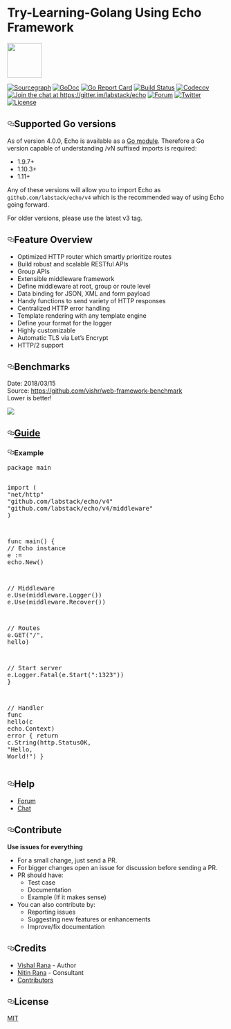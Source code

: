 # Try-Learning-Golang Using Echo Framework

<div class="Box-body">
        <article class="markdown-body entry-content p-5" itemprop="text"><p><a href="https://echo.labstack.com" rel="nofollow"><img src="https://camo.githubusercontent.com/5e68fe65866b89b9e6dc9975ddef1339c92b7534/68747470733a2f2f63646e2e6c6162737461636b2e636f6d2f696d616765732f6563686f2d6c6f676f2e737667" data-canonical-src="https://cdn.labstack.com/images/echo-logo.svg" style="max-width:100%;" height="80"></a></p>
<p><a href="https://sourcegraph.com/github.com/labstack/echo?badge" rel="nofollow"><img src="https://camo.githubusercontent.com/2a6f00d3dbd0296966b78c41abec23a17ed84624/68747470733a2f2f736f7572636567726170682e636f6d2f6769746875622e636f6d2f6c6162737461636b2f6563686f2f2d2f62616467652e7376673f7374796c653d666c61742d737175617265" alt="Sourcegraph" data-canonical-src="https://sourcegraph.com/github.com/labstack/echo/-/badge.svg?style=flat-square" style="max-width:100%;"></a>
<a href="http://godoc.org/github.com/labstack/echo" rel="nofollow"><img src="https://camo.githubusercontent.com/6609a4ae07da7917f7a7b79c45ccc24fcc01540f/687474703a2f2f696d672e736869656c64732e696f2f62616467652f676f2d646f63756d656e746174696f6e2d626c75652e7376673f7374796c653d666c61742d737175617265" alt="GoDoc" data-canonical-src="http://img.shields.io/badge/go-documentation-blue.svg?style=flat-square" style="max-width:100%;"></a>
<a href="https://goreportcard.com/report/github.com/labstack/echo" rel="nofollow"><img src="https://camo.githubusercontent.com/a5371e54028b3d5820942fb15ebde12a3c3a73c0/68747470733a2f2f676f7265706f7274636172642e636f6d2f62616467652f6769746875622e636f6d2f6c6162737461636b2f6563686f3f7374796c653d666c61742d737175617265" alt="Go Report Card" data-canonical-src="https://goreportcard.com/badge/github.com/labstack/echo?style=flat-square" style="max-width:100%;"></a>
<a href="https://travis-ci.org/labstack/echo" rel="nofollow"><img src="https://camo.githubusercontent.com/0fff04c890e22b9a3c4cc531c6c3f78de36d3b6d/687474703a2f2f696d672e736869656c64732e696f2f7472617669732f6c6162737461636b2f6563686f2e7376673f7374796c653d666c61742d737175617265" alt="Build Status" data-canonical-src="http://img.shields.io/travis/labstack/echo.svg?style=flat-square" style="max-width:100%;"></a>
<a href="https://codecov.io/gh/labstack/echo" rel="nofollow"><img src="https://camo.githubusercontent.com/b3a3d6663158a32c760f84d270e702ce9ee2bf39/68747470733a2f2f696d672e736869656c64732e696f2f636f6465636f762f632f6769746875622f6c6162737461636b2f6563686f2e7376673f7374796c653d666c61742d737175617265" alt="Codecov" data-canonical-src="https://img.shields.io/codecov/c/github/labstack/echo.svg?style=flat-square" style="max-width:100%;"></a>
<a href="https://gitter.im/labstack/echo" rel="nofollow"><img src="https://camo.githubusercontent.com/8f09b2633c69ba6c3297c774156511bcaca270fe/68747470733a2f2f696d672e736869656c64732e696f2f62616467652f6769747465722d6a6f696e253230636861742d627269676874677265656e2e7376673f7374796c653d666c61742d737175617265" alt="Join the chat at https://gitter.im/labstack/echo" data-canonical-src="https://img.shields.io/badge/gitter-join%20chat-brightgreen.svg?style=flat-square" style="max-width:100%;"></a>
<a href="https://forum.labstack.com" rel="nofollow"><img src="https://camo.githubusercontent.com/aed33c8881cd07a27f62ee4f1379d180b2edf2f8/68747470733a2f2f696d672e736869656c64732e696f2f62616467652f636f6d6d756e6974792d666f72756d2d3030616664312e7376673f7374796c653d666c61742d737175617265" alt="Forum" data-canonical-src="https://img.shields.io/badge/community-forum-00afd1.svg?style=flat-square" style="max-width:100%;"></a>
<a href="https://twitter.com/labstack" rel="nofollow"><img src="https://camo.githubusercontent.com/d5b1f89f574d6c84c6a4d39ba073101ad06a65aa/68747470733a2f2f696d672e736869656c64732e696f2f62616467652f747769747465722d406c6162737461636b2d3535616365652e7376673f7374796c653d666c61742d737175617265" alt="Twitter" data-canonical-src="https://img.shields.io/badge/twitter-@labstack-55acee.svg?style=flat-square" style="max-width:100%;"></a>
<a href="https://raw.githubusercontent.com/labstack/echo/master/LICENSE" rel="nofollow"><img src="https://camo.githubusercontent.com/c0e9b3d3e996ee6c01364035633ead82feb4a729/687474703a2f2f696d672e736869656c64732e696f2f62616467652f6c6963656e73652d6d69742d626c75652e7376673f7374796c653d666c61742d737175617265" alt="License" data-canonical-src="http://img.shields.io/badge/license-mit-blue.svg?style=flat-square" style="max-width:100%;"></a></p>
<h2><a id="user-content-supported-go-versions" class="anchor" aria-hidden="true" href="#supported-go-versions"><svg class="octicon octicon-link" viewBox="0 0 16 16" version="1.1" width="16" height="16" aria-hidden="true"><path fill-rule="evenodd" d="M4 9h1v1H4c-1.5 0-3-1.69-3-3.5S2.55 3 4 3h4c1.45 0 3 1.69 3 3.5 0 1.41-.91 2.72-2 3.25V8.59c.58-.45 1-1.27 1-2.09C10 5.22 8.98 4 8 4H4c-.98 0-2 1.22-2 2.5S3 9 4 9zm9-3h-1v1h1c1 0 2 1.22 2 2.5S13.98 12 13 12H9c-.98 0-2-1.22-2-2.5 0-.83.42-1.64 1-2.09V6.25c-1.09.53-2 1.84-2 3.25C6 11.31 7.55 13 9 13h4c1.45 0 3-1.69 3-3.5S14.5 6 13 6z"></path></svg></a>Supported Go versions</h2>
<p>As of version 4.0.0, Echo is available as a <a href="https://github.com/golang/go/wiki/Modules">Go module</a>.
Therefore a Go version capable of understanding /vN suffixed imports is required:</p>
<ul>
<li>1.9.7+</li>
<li>1.10.3+</li>
<li>1.11+</li>
</ul>
<p>Any of these versions will allow you to import Echo as <code>github.com/labstack/echo/v4</code> which is the recommended
way of using Echo going forward.</p>
<p>For older versions, please use the latest v3 tag.</p>
<h2><a id="user-content-feature-overview" class="anchor" aria-hidden="true" href="#feature-overview"><svg class="octicon octicon-link" viewBox="0 0 16 16" version="1.1" width="16" height="16" aria-hidden="true"><path fill-rule="evenodd" d="M4 9h1v1H4c-1.5 0-3-1.69-3-3.5S2.55 3 4 3h4c1.45 0 3 1.69 3 3.5 0 1.41-.91 2.72-2 3.25V8.59c.58-.45 1-1.27 1-2.09C10 5.22 8.98 4 8 4H4c-.98 0-2 1.22-2 2.5S3 9 4 9zm9-3h-1v1h1c1 0 2 1.22 2 2.5S13.98 12 13 12H9c-.98 0-2-1.22-2-2.5 0-.83.42-1.64 1-2.09V6.25c-1.09.53-2 1.84-2 3.25C6 11.31 7.55 13 9 13h4c1.45 0 3-1.69 3-3.5S14.5 6 13 6z"></path></svg></a>Feature Overview</h2>
<ul>
<li>Optimized HTTP router which smartly prioritize routes</li>
<li>Build robust and scalable RESTful APIs</li>
<li>Group APIs</li>
<li>Extensible middleware framework</li>
<li>Define middleware at root, group or route level</li>
<li>Data binding for JSON, XML and form payload</li>
<li>Handy functions to send variety of HTTP responses</li>
<li>Centralized HTTP error handling</li>
<li>Template rendering with any template engine</li>
<li>Define your format for the logger</li>
<li>Highly customizable</li>
<li>Automatic TLS via Let’s Encrypt</li>
<li>HTTP/2 support</li>
</ul>
<h2><a id="user-content-benchmarks" class="anchor" aria-hidden="true" href="#benchmarks"><svg class="octicon octicon-link" viewBox="0 0 16 16" version="1.1" width="16" height="16" aria-hidden="true"><path fill-rule="evenodd" d="M4 9h1v1H4c-1.5 0-3-1.69-3-3.5S2.55 3 4 3h4c1.45 0 3 1.69 3 3.5 0 1.41-.91 2.72-2 3.25V8.59c.58-.45 1-1.27 1-2.09C10 5.22 8.98 4 8 4H4c-.98 0-2 1.22-2 2.5S3 9 4 9zm9-3h-1v1h1c1 0 2 1.22 2 2.5S13.98 12 13 12H9c-.98 0-2-1.22-2-2.5 0-.83.42-1.64 1-2.09V6.25c-1.09.53-2 1.84-2 3.25C6 11.31 7.55 13 9 13h4c1.45 0 3-1.69 3-3.5S14.5 6 13 6z"></path></svg></a>Benchmarks</h2>
<p>Date: 2018/03/15<br>
Source: <a href="https://github.com/vishr/web-framework-benchmark">https://github.com/vishr/web-framework-benchmark</a><br>
Lower is better!</p>
<p><a target="_blank" rel="noopener noreferrer" href="https://camo.githubusercontent.com/d8800e2ee37115207efc1f3e937a28fb49d90e22/68747470733a2f2f692e696d6775722e636f6d2f49333256644d4a2e706e67"><img src="https://camo.githubusercontent.com/d8800e2ee37115207efc1f3e937a28fb49d90e22/68747470733a2f2f692e696d6775722e636f6d2f49333256644d4a2e706e67" data-canonical-src="https://i.imgur.com/I32VdMJ.png" style="max-width:100%;"></a></p>
<h2><a id="user-content-guide" class="anchor" aria-hidden="true" href="#guide"><svg class="octicon octicon-link" viewBox="0 0 16 16" version="1.1" width="16" height="16" aria-hidden="true"><path fill-rule="evenodd" d="M4 9h1v1H4c-1.5 0-3-1.69-3-3.5S2.55 3 4 3h4c1.45 0 3 1.69 3 3.5 0 1.41-.91 2.72-2 3.25V8.59c.58-.45 1-1.27 1-2.09C10 5.22 8.98 4 8 4H4c-.98 0-2 1.22-2 2.5S3 9 4 9zm9-3h-1v1h1c1 0 2 1.22 2 2.5S13.98 12 13 12H9c-.98 0-2-1.22-2-2.5 0-.83.42-1.64 1-2.09V6.25c-1.09.53-2 1.84-2 3.25C6 11.31 7.55 13 9 13h4c1.45 0 3-1.69 3-3.5S14.5 6 13 6z"></path></svg></a><a href="https://echo.labstack.com/guide" rel="nofollow">Guide</a></h2>
<h3><a id="user-content-example" class="anchor" aria-hidden="true" href="#example"><svg class="octicon octicon-link" viewBox="0 0 16 16" version="1.1" width="16" height="16" aria-hidden="true"><path fill-rule="evenodd" d="M4 9h1v1H4c-1.5 0-3-1.69-3-3.5S2.55 3 4 3h4c1.45 0 3 1.69 3 3.5 0 1.41-.91 2.72-2 3.25V8.59c.58-.45 1-1.27 1-2.09C10 5.22 8.98 4 8 4H4c-.98 0-2 1.22-2 2.5S3 9 4 9zm9-3h-1v1h1c1 0 2 1.22 2 2.5S13.98 12 13 12H9c-.98 0-2-1.22-2-2.5 0-.83.42-1.64 1-2.09V6.25c-1.09.53-2 1.84-2 3.25C6 11.31 7.55 13 9 13h4c1.45 0 3-1.69 3-3.5S14.5 6 13 6z"></path></svg></a>Example</h3>
<div class="highlight highlight-source-go"><pre><span class="pl-k">package</span> main

<span class="pl-k">import</span> (
  <span class="pl-s"><span class="pl-pds">"</span>net/http<span class="pl-pds">"</span></span>
  <span class="pl-s"><span class="pl-pds">"</span>github.com/labstack/echo/v4<span class="pl-pds">"</span></span>
  <span class="pl-s"><span class="pl-pds">"</span>github.com/labstack/echo/v4/middleware<span class="pl-pds">"</span></span>
)

<span class="pl-k">func</span> <span class="pl-en">main</span>() {
  <span class="pl-c"><span class="pl-c">//</span> Echo instance</span>
  <span class="pl-smi">e</span> <span class="pl-k">:=</span> echo.<span class="pl-c1">New</span>()

  <span class="pl-c"><span class="pl-c">//</span> Middleware</span>
  e.<span class="pl-c1">Use</span>(middleware.<span class="pl-c1">Logger</span>())
  e.<span class="pl-c1">Use</span>(middleware.<span class="pl-c1">Recover</span>())

  <span class="pl-c"><span class="pl-c">//</span> Routes</span>
  e.<span class="pl-c1">GET</span>(<span class="pl-s"><span class="pl-pds">"</span>/<span class="pl-pds">"</span></span>, hello)

  <span class="pl-c"><span class="pl-c">//</span> Start server</span>
  e.<span class="pl-smi">Logger</span>.<span class="pl-c1">Fatal</span>(e.<span class="pl-c1">Start</span>(<span class="pl-s"><span class="pl-pds">"</span>:1323<span class="pl-pds">"</span></span>))
}

<span class="pl-c"><span class="pl-c">//</span> Handler</span>
<span class="pl-k">func</span> <span class="pl-en">hello</span>(<span class="pl-v">c</span> <span class="pl-v">echo</span>.<span class="pl-v">Context</span>) <span class="pl-v">error</span> {
  <span class="pl-k">return</span> c.<span class="pl-c1">String</span>(http.<span class="pl-smi">StatusOK</span>, <span class="pl-s"><span class="pl-pds">"</span>Hello, World!<span class="pl-pds">"</span></span>)
}</pre></div>
<h2><a id="user-content-help" class="anchor" aria-hidden="true" href="#help"><svg class="octicon octicon-link" viewBox="0 0 16 16" version="1.1" width="16" height="16" aria-hidden="true"><path fill-rule="evenodd" d="M4 9h1v1H4c-1.5 0-3-1.69-3-3.5S2.55 3 4 3h4c1.45 0 3 1.69 3 3.5 0 1.41-.91 2.72-2 3.25V8.59c.58-.45 1-1.27 1-2.09C10 5.22 8.98 4 8 4H4c-.98 0-2 1.22-2 2.5S3 9 4 9zm9-3h-1v1h1c1 0 2 1.22 2 2.5S13.98 12 13 12H9c-.98 0-2-1.22-2-2.5 0-.83.42-1.64 1-2.09V6.25c-1.09.53-2 1.84-2 3.25C6 11.31 7.55 13 9 13h4c1.45 0 3-1.69 3-3.5S14.5 6 13 6z"></path></svg></a>Help</h2>
<ul>
<li><a href="https://forum.labstack.com" rel="nofollow">Forum</a></li>
<li><a href="https://gitter.im/labstack/echo" rel="nofollow">Chat</a></li>
</ul>
<h2><a id="user-content-contribute" class="anchor" aria-hidden="true" href="#contribute"><svg class="octicon octicon-link" viewBox="0 0 16 16" version="1.1" width="16" height="16" aria-hidden="true"><path fill-rule="evenodd" d="M4 9h1v1H4c-1.5 0-3-1.69-3-3.5S2.55 3 4 3h4c1.45 0 3 1.69 3 3.5 0 1.41-.91 2.72-2 3.25V8.59c.58-.45 1-1.27 1-2.09C10 5.22 8.98 4 8 4H4c-.98 0-2 1.22-2 2.5S3 9 4 9zm9-3h-1v1h1c1 0 2 1.22 2 2.5S13.98 12 13 12H9c-.98 0-2-1.22-2-2.5 0-.83.42-1.64 1-2.09V6.25c-1.09.53-2 1.84-2 3.25C6 11.31 7.55 13 9 13h4c1.45 0 3-1.69 3-3.5S14.5 6 13 6z"></path></svg></a>Contribute</h2>
<p><strong>Use issues for everything</strong></p>
<ul>
<li>For a small change, just send a PR.</li>
<li>For bigger changes open an issue for discussion before sending a PR.</li>
<li>PR should have:
<ul>
<li>Test case</li>
<li>Documentation</li>
<li>Example (If it makes sense)</li>
</ul>
</li>
<li>You can also contribute by:
<ul>
<li>Reporting issues</li>
<li>Suggesting new features or enhancements</li>
<li>Improve/fix documentation</li>
</ul>
</li>
</ul>
<h2><a id="user-content-credits" class="anchor" aria-hidden="true" href="#credits"><svg class="octicon octicon-link" viewBox="0 0 16 16" version="1.1" width="16" height="16" aria-hidden="true"><path fill-rule="evenodd" d="M4 9h1v1H4c-1.5 0-3-1.69-3-3.5S2.55 3 4 3h4c1.45 0 3 1.69 3 3.5 0 1.41-.91 2.72-2 3.25V8.59c.58-.45 1-1.27 1-2.09C10 5.22 8.98 4 8 4H4c-.98 0-2 1.22-2 2.5S3 9 4 9zm9-3h-1v1h1c1 0 2 1.22 2 2.5S13.98 12 13 12H9c-.98 0-2-1.22-2-2.5 0-.83.42-1.64 1-2.09V6.25c-1.09.53-2 1.84-2 3.25C6 11.31 7.55 13 9 13h4c1.45 0 3-1.69 3-3.5S14.5 6 13 6z"></path></svg></a>Credits</h2>
<ul>
<li><a href="https://github.com/vishr">Vishal Rana</a> - Author</li>
<li><a href="https://github.com/nr17">Nitin Rana</a> - Consultant</li>
<li><a href="https://github.com/labstack/echo/graphs/contributors">Contributors</a></li>
</ul>
<h2><a id="user-content-license" class="anchor" aria-hidden="true" href="#license"><svg class="octicon octicon-link" viewBox="0 0 16 16" version="1.1" width="16" height="16" aria-hidden="true"><path fill-rule="evenodd" d="M4 9h1v1H4c-1.5 0-3-1.69-3-3.5S2.55 3 4 3h4c1.45 0 3 1.69 3 3.5 0 1.41-.91 2.72-2 3.25V8.59c.58-.45 1-1.27 1-2.09C10 5.22 8.98 4 8 4H4c-.98 0-2 1.22-2 2.5S3 9 4 9zm9-3h-1v1h1c1 0 2 1.22 2 2.5S13.98 12 13 12H9c-.98 0-2-1.22-2-2.5 0-.83.42-1.64 1-2.09V6.25c-1.09.53-2 1.84-2 3.25C6 11.31 7.55 13 9 13h4c1.45 0 3-1.69 3-3.5S14.5 6 13 6z"></path></svg></a>License</h2>
<p><a href="https://github.com/labstack/echo/blob/master/LICENSE">MIT</a></p>
</article>
      </div>
